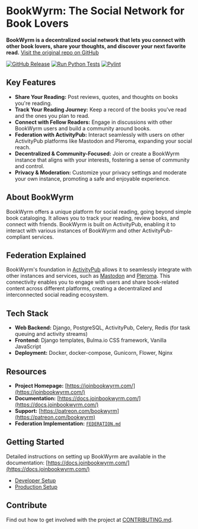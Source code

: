 # BookWyrm: The Social Network for Book Lovers

**BookWyrm is a decentralized social network that lets you connect with other book lovers, share your thoughts, and discover your next favorite read.**  [Visit the original repo on GitHub](https://github.com/bookwyrm-social/bookwyrm)

[![GitHub Release](https://img.shields.io/github/release/bookwyrm-social/bookwyrm.svg?colorB=58839b)](https://github.com/bookwyrm-social/bookwyrm/releases)
[![Run Python Tests](https://github.com/bookwyrm-social/bookwyrm/actions/workflows/django-tests.yml/badge.svg)](https://github.com/bookwyrm-social/bookwyrm/actions/workflows/django-tests.yml)
[![Pylint](https://github.com/bookwyrm-social/bookwyrm/actions/workflows/pylint.yml/badge.svg)](https://github.com/bookwyrm-social/bookwyrm/actions/workflows/pylint.yml)

## Key Features

*   **Share Your Reading:** Post reviews, quotes, and thoughts on books you're reading.
*   **Track Your Reading Journey:**  Keep a record of the books you've read and the ones you plan to read.
*   **Connect with Fellow Readers:** Engage in discussions with other BookWyrm users and build a community around books.
*   **Federation with ActivityPub:** Interact seamlessly with users on other ActivityPub platforms like Mastodon and Pleroma, expanding your social reach.
*   **Decentralized & Community-Focused:** Join or create a BookWyrm instance that aligns with your interests, fostering a sense of community and control.
*   **Privacy & Moderation:** Customize your privacy settings and moderate your own instance, promoting a safe and enjoyable experience.

## About BookWyrm

BookWyrm offers a unique platform for social reading, going beyond simple book cataloging.  It allows you to track your reading, review books, and connect with friends. BookWyrm is built on ActivityPub, enabling it to interact with various instances of BookWyrm and other ActivityPub-compliant services.

## Federation Explained

BookWyrm's foundation in [ActivityPub](http://activitypub.rocks/) allows it to seamlessly integrate with other instances and services, such as [Mastodon](https://joinmastodon.org/) and [Pleroma](http://pleroma.social/). This connectivity enables you to engage with users and share book-related content across different platforms, creating a decentralized and interconnected social reading ecosystem.

## Tech Stack

*   **Web Backend:** Django, PostgreSQL, ActivityPub, Celery, Redis (for task queuing and activity streams)
*   **Frontend:** Django templates, Bulma.io CSS framework, Vanilla JavaScript
*   **Deployment:** Docker, docker-compose, Gunicorn, Flower, Nginx

## Resources

*   **Project Homepage:** [https://joinbookwyrm.com/](https://joinbookwyrm.com/)
*   **Documentation:** [https://docs.joinbookwyrm.com/](https://docs.joinbookwyrm.com/)
*   **Support:** [https://patreon.com/bookwyrm](https://patreon.com/bookwyrm)
*   **Federation Implementation:** [`FEDERATION.md`](https://github.com/bookwyrm-social/bookwyrm/blob/main/FEDERATION.md)

## Getting Started

Detailed instructions on setting up BookWyrm are available in the documentation:  [https://docs.joinbookwyrm.com/](https://docs.joinbookwyrm.com/)

*   [Developer Setup](https://docs.joinbookwyrm.com/install-dev.html)
*   [Production Setup](https://docs.joinbookwyrm.com/install-prod.html)

## Contribute

Find out how to get involved with the project at [CONTRIBUTING.md](https://github.com/bookwyrm-social/bookwyrm/blob/main/CONTRIBUTING.md).